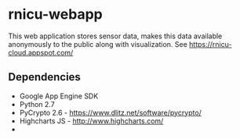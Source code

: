 rnicu-webapp
============

This web application stores sensor data, makes this data available anonymously to the public along with visualization.
See https://rnicu-cloud.appspot.com/

Dependencies
------------

- Google App Engine SDK
- Python 2.7
- PyCrypto 2.6 - https://www.dlitz.net/software/pycrypto/
- Highcharts JS - http://www.highcharts.com/
- 
